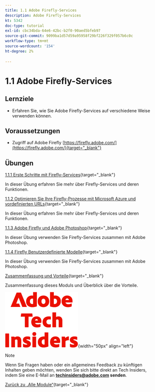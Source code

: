 ```yaml
---
title: 1.1 Adobe Firefly-Services
description: Adobe Firefly-Services
kt: 5342
doc-type: tutorial
exl-id: cbc34bda-64e6-42bc-b2f0-90aed5bfeb97
source-git-commit: 9099ba1d57d59a95958f29bf226f329f057b6c0c
workflow-type: tm+mt
source-wordcount: '154'
ht-degree: 2%

---
```


# 1.1 Adobe Firefly-Services

## Lernziele

- Erfahren Sie, wie Sie Adobe Firefly-Services auf verschiedene Weise verwenden können.

## Voraussetzungen

- Zugriff auf Adobe Firefly [https://firefly.adobe.com/](https://firefly.adobe.com/){target="_blank"}

## Übungen

[1.1.1 Erste Schritte mit Firefly-Services](./ex1.md){target="_blank"}

In dieser Übung erfahren Sie mehr über Firefly-Services und deren Funktionen.

[1.1.2 Optimieren Sie Ihre Firefly-Prozesse mit Microsoft Azure und vordefinierten URLs](./ex2.md){target="_blank"}

In dieser Übung erfahren Sie mehr über Firefly-Services und deren Funktionen.

[1.1.3 Adobe Firefly und Adobe Photoshop](./ex3.md){target="_blank"}

In dieser Übung verwenden Sie Firefly-Services zusammen mit Adobe Photoshop.

[1.1.4 Firefly Benutzerdefinierte Modelle](./ex4.md){target="_blank"}

In dieser Übung verwenden Sie Firefly-Services zusammen mit Adobe Photoshop.

[Zusammenfassung und Vorteile](./summary.md){target="_blank"}

Zusammenfassung dieses Moduls und Überblick über die Vorteile.

![Tech Insiders](./../../../assets/images/techinsiders.png){width="50px" align="left"}

>[!NOTE]
>
>Wenn Sie Fragen haben oder ein allgemeines Feedback zu künftigen Inhalten geben möchten, wenden Sie sich bitte direkt an Tech Insiders, indem Sie eine E-Mail an **techinsiders@adobe.com senden**.

[Zurück zu „Alle Module“](../../../overview.md){target="_blank"}
